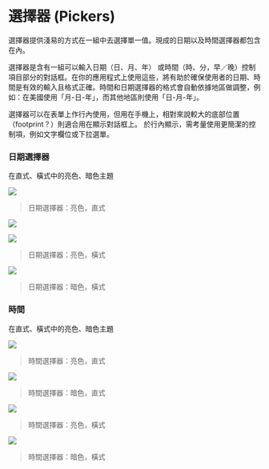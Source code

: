 # 選擇器 (Pickers)

選擇器提供淺易的方式在一組中去選擇單一值。現成的日期以及時間選擇器都包含在內。

選擇器是含有一組可以輸入日期（日、月、年） 或時間（時、分，早／晚）控制項目部分的對話框。在你的應用程式上使用這些，將有助於確保使用者的日期、時間是有效的輸入且格式正確。時間和日期選擇器的格式會自動依據地區做調整，例如：在美國使用「月-日-年」，而其他地區則使用「日-月-年」。


選擇器可以在表單上作行內使用，但用在手機上，相對來說較大的底部位置（footprint？）則適合用在顯示對話框上。
於行內顯示，需考量使用更簡潔的控制項，例如文字欄位或下拉選單。

### 日期選擇器

在直式、橫式中的亮色、暗色主題

![](images/components/components_pickers_date1.png)

> 日期選擇器：亮色，直式

![](images/components/components_pickers_date2.png)

![](images/components/components_pickers_date3.png)

> 日期選擇器：亮色，橫式

![](images/components/components_pickers_date4.png)

> 日期選擇器：暗色，橫式

### 時間

在直式、橫式中的亮色、暗色主題

![](images/components/components_pickers_time1.png)

> 時間選擇器：亮色，直式

![](images/components/components_pickers_time2.png)

> 時間選擇器：暗色，直式

![](images/components/components_pickers_date3.png)

> 時間選擇器：亮色，橫式

![](images/components/components_pickers_date4.png)

> 時間選擇器：暗色，橫式


